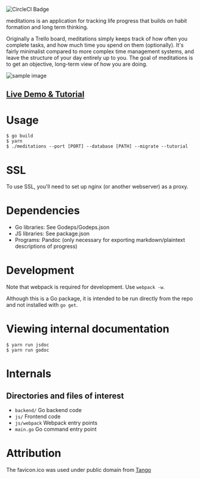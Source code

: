 ![CircleCI Badge](https://circleci.com/gh/ioddly/meditations.png?circle-token=:circle-token&style=shield)

meditations is an application for tracking life progress that builds on habit formation and long term thinking.

Originally a Trello board, meditations simply keeps track of how often you complete tasks, and how much time you spend
on them (optionally). It's fairly minimalist compared to more complex time management systems, and leave the structure
of your day entirely up to you. The goal of meditations is to get an objective, long-term view of how you are doing.

![sample image](http://i.imgur.com/msy5Wnc.png)

## [Live Demo & Tutorial](http://meditations.ioddly.com)

# Usage

    $ go build
    $ yarn
    $ ./meditations --port [PORT] --database [PATH] --migrate --tutorial 

# SSL

To use SSL, you'll need to set up nginx (or another webserver) as a proxy. 

# Dependencies

- Go libraries: See Godeps/Godeps.json
- JS libraries: See package.json
- Programs: Pandoc (only necessary for exporting markdown/plaintext descriptions of progress)

# Development

Note that webpack is required for development. Use `webpack -w`.

Although this is a Go package, it is intended to be run directly from the repo and not installed with `go get`.

# Viewing internal documentation

    $ yarn run jsdoc
    $ yarn run godoc

# Internals

## Directories and files of interest

- `backend/` Go backend code
- `js/` Frontend code
- `js/webpack` Webpack entry points
- `main.go` Go command entry point

# Attribution

The favicon.ico was used under public domain from [Tango](http://tango.freedesktop.org)

